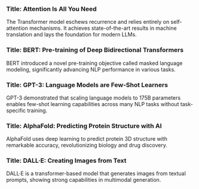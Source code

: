 ### Title: Attention Is All You Need
The Transformer model eschews recurrence and relies entirely on self-attention mechanisms. It achieves state-of-the-art results in machine translation and lays the foundation for modern LLMs.

### Title: BERT: Pre-training of Deep Bidirectional Transformers
BERT introduced a novel pre-training objective called masked language modeling, significantly advancing NLP performance in various tasks.

### Title: GPT-3: Language Models are Few-Shot Learners
GPT-3 demonstrated that scaling language models to 175B parameters enables few-shot learning capabilities across many NLP tasks without task-specific training.

### Title: AlphaFold: Predicting Protein Structure with AI
AlphaFold uses deep learning to predict protein 3D structure with remarkable accuracy, revolutionizing biology and drug discovery.

### Title: DALL·E: Creating Images from Text
DALL·E is a transformer-based model that generates images from textual prompts, showing strong capabilities in multimodal generation.

